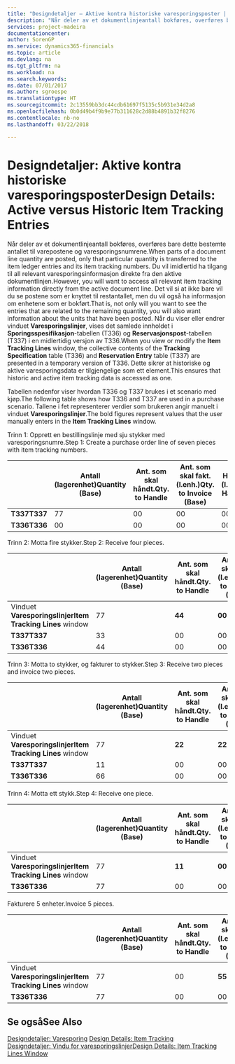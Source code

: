 ```yaml
---
title: "Designdetaljer – Aktive kontra historiske varesporingsposter | Microsoft-dokumentasjon"
description: "Når deler av et dokumentlinjeantall bokføres, overføres bare dette bestemte antallet til varepostene og varesporingsnumrene. Du vil imidlertid ha tilgang til all relevant varesporingsinformasjon direkte fra den aktive dokumentlinjen. Det vil si at ikke bare vil du se postene som er knyttet til restantallet, men du vil også ha informasjon om enhetene som er bokført. Når du viser eller endrer vinduet **Varesporingslinjer**, vises det samlede innholdet i **Sporingsspesifikasjon**-tabellen (T336) og **Reservasjonspost**-tabellen (T337) i en midlertidig versjon av T336. Dette sikrer at historiske og aktive varesporingsdata er tilgjengelige som ett element."
services: project-madeira
documentationcenter: 
author: SorenGP
ms.service: dynamics365-financials
ms.topic: article
ms.devlang: na
ms.tgt_pltfrm: na
ms.workload: na
ms.search.keywords: 
ms.date: 07/01/2017
ms.author: sgroespe
ms.translationtype: HT
ms.sourcegitcommit: 2c13559bb3dc44cdb61697f5135c5b931e34d2a8
ms.openlocfilehash: 0b0d49b4f9b9e77b311628c2d88b4891b32f8276
ms.contentlocale: nb-no
ms.lasthandoff: 03/22/2018

---
```

# <a name="design-details-active-versus-historic-item-tracking-entries"></a><span data-ttu-id="f5181-107">Designdetaljer: Aktive kontra historiske varesporingsposter</span><span class="sxs-lookup"><span data-stu-id="f5181-107">Design Details: Active versus Historic Item Tracking Entries</span></span>
<span data-ttu-id="f5181-108">Når deler av et dokumentlinjeantall bokføres, overføres bare dette bestemte antallet til varepostene og varesporingsnumrene.</span><span class="sxs-lookup"><span data-stu-id="f5181-108">When parts of a document line quantity are posted, only that particular quantity is transferred to the item ledger entries and its item tracking numbers.</span></span> <span data-ttu-id="f5181-109">Du vil imidlertid ha tilgang til all relevant varesporingsinformasjon direkte fra den aktive dokumentlinjen.</span><span class="sxs-lookup"><span data-stu-id="f5181-109">However, you will want to access all relevant item tracking information directly from the active document line.</span></span> <span data-ttu-id="f5181-110">Det vil si at ikke bare vil du se postene som er knyttet til restantallet, men du vil også ha informasjon om enhetene som er bokført.</span><span class="sxs-lookup"><span data-stu-id="f5181-110">That is, not only will you want to see the entries that are related to the remaining quantity, you will also want information about the units that have been posted.</span></span> <span data-ttu-id="f5181-111">Når du viser eller endrer vinduet **Varesporingslinjer**, vises det samlede innholdet i **Sporingsspesifikasjon**-tabellen (T336) og **Reservasjonspost**-tabellen (T337) i en midlertidig versjon av T336.</span><span class="sxs-lookup"><span data-stu-id="f5181-111">When you view or modify the **Item Tracking Lines** window, the collective contents of the **Tracking Specification** table (T336) and **Reservation Entry** table (T337) are presented in a temporary version of T336.</span></span> <span data-ttu-id="f5181-112">Dette sikrer at historiske og aktive varesporingsdata er tilgjengelige som ett element.</span><span class="sxs-lookup"><span data-stu-id="f5181-112">This ensures that historic and active item tracking data is accessed as one.</span></span>  

 <span data-ttu-id="f5181-113">Tabellen nedenfor viser hvordan T336 og T337 brukes i et scenario med kjøp.</span><span class="sxs-lookup"><span data-stu-id="f5181-113">The following table shows how T336 and T337 are used in a purchase scenario.</span></span> <span data-ttu-id="f5181-114">Tallene i fet representerer verdier som brukeren angir manuelt i vinduet **Varesporingslinjer**.</span><span class="sxs-lookup"><span data-stu-id="f5181-114">The bold figures represent values that the user manually enters in the **Item Tracking Lines** window.</span></span>  

 <span data-ttu-id="f5181-115">Trinn 1: Opprett en bestillingslinje med sju stykker med varesporingsnumre.</span><span class="sxs-lookup"><span data-stu-id="f5181-115">Step 1: Create a purchase order line of seven pieces with item tracking numbers.</span></span>  

||<span data-ttu-id="f5181-116">**Antall (lagerenhet)**</span><span class="sxs-lookup"><span data-stu-id="f5181-116">**Quantity (Base)**</span></span>|<span data-ttu-id="f5181-117">**Ant. som skal håndt.**</span><span class="sxs-lookup"><span data-stu-id="f5181-117">**Qty. to Handle**</span></span>|<span data-ttu-id="f5181-118">**Ant. som skal fakt. (l.enh.)**</span><span class="sxs-lookup"><span data-stu-id="f5181-118">**Qty. to Invoice (Base)**</span></span>|<span data-ttu-id="f5181-119">**Håndtert antall (l.enh.)**</span><span class="sxs-lookup"><span data-stu-id="f5181-119">**Quantity Handled (Base)**</span></span>|<span data-ttu-id="f5181-120">**Fakturert antall (l.enh.)**</span><span class="sxs-lookup"><span data-stu-id="f5181-120">**Quantity Invoiced (Base)**</span></span>|  
|-|----------------------------------------------|--------------------------------------------|------------------------------------------------------|-------------------------------------------------------|--------------------------------------------------------|  
|<span data-ttu-id="f5181-121">**T337**</span><span class="sxs-lookup"><span data-stu-id="f5181-121">**T337**</span></span>|<span data-ttu-id="f5181-122">7</span><span class="sxs-lookup"><span data-stu-id="f5181-122">7</span></span>|<span data-ttu-id="f5181-123">0</span><span class="sxs-lookup"><span data-stu-id="f5181-123">0</span></span>|<span data-ttu-id="f5181-124">0</span><span class="sxs-lookup"><span data-stu-id="f5181-124">0</span></span>|<span data-ttu-id="f5181-125">0</span><span class="sxs-lookup"><span data-stu-id="f5181-125">0</span></span>|<span data-ttu-id="f5181-126">0</span><span class="sxs-lookup"><span data-stu-id="f5181-126">0</span></span>|  
|<span data-ttu-id="f5181-127">**T336**</span><span class="sxs-lookup"><span data-stu-id="f5181-127">**T336**</span></span>|<span data-ttu-id="f5181-128">0</span><span class="sxs-lookup"><span data-stu-id="f5181-128">0</span></span>|<span data-ttu-id="f5181-129">0</span><span class="sxs-lookup"><span data-stu-id="f5181-129">0</span></span>|<span data-ttu-id="f5181-130">0</span><span class="sxs-lookup"><span data-stu-id="f5181-130">0</span></span>|<span data-ttu-id="f5181-131">0</span><span class="sxs-lookup"><span data-stu-id="f5181-131">0</span></span>|<span data-ttu-id="f5181-132">0</span><span class="sxs-lookup"><span data-stu-id="f5181-132">0</span></span>|  

 <span data-ttu-id="f5181-133">Trinn 2: Motta fire stykker.</span><span class="sxs-lookup"><span data-stu-id="f5181-133">Step 2: Receive four pieces.</span></span>  

||<span data-ttu-id="f5181-134">**Antall (lagerenhet)**</span><span class="sxs-lookup"><span data-stu-id="f5181-134">**Quantity (Base)**</span></span>|<span data-ttu-id="f5181-135">**Ant. som skal håndt.**</span><span class="sxs-lookup"><span data-stu-id="f5181-135">**Qty. to Handle**</span></span>|<span data-ttu-id="f5181-136">**Ant. som skal fakt. (l.enh.)**</span><span class="sxs-lookup"><span data-stu-id="f5181-136">**Qty. to Invoice (Base)**</span></span>|<span data-ttu-id="f5181-137">**Håndtert antall (l.enh.)**</span><span class="sxs-lookup"><span data-stu-id="f5181-137">**Quantity Handled (Base)**</span></span>|<span data-ttu-id="f5181-138">**Fakturert antall (l.enh.)**</span><span class="sxs-lookup"><span data-stu-id="f5181-138">**Quantity Invoiced (Base)**</span></span>|  
|-|----------------------------------------------|--------------------------------------------|------------------------------------------------------|-------------------------------------------------------|--------------------------------------------------------|  
|<span data-ttu-id="f5181-139">Vinduet **Varesporingslinjer**</span><span class="sxs-lookup"><span data-stu-id="f5181-139">**Item Tracking Lines** window</span></span>|<span data-ttu-id="f5181-140">7</span><span class="sxs-lookup"><span data-stu-id="f5181-140">7</span></span>|<span data-ttu-id="f5181-141">**4**</span><span class="sxs-lookup"><span data-stu-id="f5181-141">**4**</span></span>|<span data-ttu-id="f5181-142">**0**</span><span class="sxs-lookup"><span data-stu-id="f5181-142">**0**</span></span>|<span data-ttu-id="f5181-143">0</span><span class="sxs-lookup"><span data-stu-id="f5181-143">0</span></span>|<span data-ttu-id="f5181-144">0</span><span class="sxs-lookup"><span data-stu-id="f5181-144">0</span></span>|  
|<span data-ttu-id="f5181-145">**T337**</span><span class="sxs-lookup"><span data-stu-id="f5181-145">**T337**</span></span>|<span data-ttu-id="f5181-146">3</span><span class="sxs-lookup"><span data-stu-id="f5181-146">3</span></span>|<span data-ttu-id="f5181-147">0</span><span class="sxs-lookup"><span data-stu-id="f5181-147">0</span></span>|<span data-ttu-id="f5181-148">0</span><span class="sxs-lookup"><span data-stu-id="f5181-148">0</span></span>|<span data-ttu-id="f5181-149">0</span><span class="sxs-lookup"><span data-stu-id="f5181-149">0</span></span>|<span data-ttu-id="f5181-150">0</span><span class="sxs-lookup"><span data-stu-id="f5181-150">0</span></span>|  
|<span data-ttu-id="f5181-151">**T336**</span><span class="sxs-lookup"><span data-stu-id="f5181-151">**T336**</span></span>|<span data-ttu-id="f5181-152">4</span><span class="sxs-lookup"><span data-stu-id="f5181-152">4</span></span>|<span data-ttu-id="f5181-153">0</span><span class="sxs-lookup"><span data-stu-id="f5181-153">0</span></span>|<span data-ttu-id="f5181-154">0</span><span class="sxs-lookup"><span data-stu-id="f5181-154">0</span></span>|<span data-ttu-id="f5181-155">4</span><span class="sxs-lookup"><span data-stu-id="f5181-155">4</span></span>|<span data-ttu-id="f5181-156">0</span><span class="sxs-lookup"><span data-stu-id="f5181-156">0</span></span>|  

 <span data-ttu-id="f5181-157">Trinn 3: Motta to stykker, og fakturer to stykker.</span><span class="sxs-lookup"><span data-stu-id="f5181-157">Step 3: Receive two pieces and invoice two pieces.</span></span>  

||<span data-ttu-id="f5181-158">**Antall (lagerenhet)**</span><span class="sxs-lookup"><span data-stu-id="f5181-158">**Quantity (Base)**</span></span>|<span data-ttu-id="f5181-159">**Ant. som skal håndt.**</span><span class="sxs-lookup"><span data-stu-id="f5181-159">**Qty. to Handle**</span></span>|<span data-ttu-id="f5181-160">**Ant. som skal fakt. (l.enh.)**</span><span class="sxs-lookup"><span data-stu-id="f5181-160">**Qty. to Invoice (Base)**</span></span>|<span data-ttu-id="f5181-161">**Håndtert antall (l.enh.)**</span><span class="sxs-lookup"><span data-stu-id="f5181-161">**Quantity Handled (Base)**</span></span>|<span data-ttu-id="f5181-162">**Fakturert antall (l.enh.)**</span><span class="sxs-lookup"><span data-stu-id="f5181-162">**Quantity Invoiced (Base)**</span></span>|  
|-|----------------------------------------------|--------------------------------------------|------------------------------------------------------|-------------------------------------------------------|--------------------------------------------------------|  
|<span data-ttu-id="f5181-163">Vinduet **Varesporingslinjer**</span><span class="sxs-lookup"><span data-stu-id="f5181-163">**Item Tracking Lines** window</span></span>|<span data-ttu-id="f5181-164">7</span><span class="sxs-lookup"><span data-stu-id="f5181-164">7</span></span>|<span data-ttu-id="f5181-165">**2**</span><span class="sxs-lookup"><span data-stu-id="f5181-165">**2**</span></span>|<span data-ttu-id="f5181-166">**2**</span><span class="sxs-lookup"><span data-stu-id="f5181-166">**2**</span></span>|<span data-ttu-id="f5181-167">4</span><span class="sxs-lookup"><span data-stu-id="f5181-167">4</span></span>|<span data-ttu-id="f5181-168">0</span><span class="sxs-lookup"><span data-stu-id="f5181-168">0</span></span>|  
|<span data-ttu-id="f5181-169">**T337**</span><span class="sxs-lookup"><span data-stu-id="f5181-169">**T337**</span></span>|<span data-ttu-id="f5181-170">1</span><span class="sxs-lookup"><span data-stu-id="f5181-170">1</span></span>|<span data-ttu-id="f5181-171">0</span><span class="sxs-lookup"><span data-stu-id="f5181-171">0</span></span>|<span data-ttu-id="f5181-172">0</span><span class="sxs-lookup"><span data-stu-id="f5181-172">0</span></span>|<span data-ttu-id="f5181-173">0</span><span class="sxs-lookup"><span data-stu-id="f5181-173">0</span></span>|<span data-ttu-id="f5181-174">0</span><span class="sxs-lookup"><span data-stu-id="f5181-174">0</span></span>|  
|<span data-ttu-id="f5181-175">**T336**</span><span class="sxs-lookup"><span data-stu-id="f5181-175">**T336**</span></span>|<span data-ttu-id="f5181-176">6</span><span class="sxs-lookup"><span data-stu-id="f5181-176">6</span></span>|<span data-ttu-id="f5181-177">0</span><span class="sxs-lookup"><span data-stu-id="f5181-177">0</span></span>|<span data-ttu-id="f5181-178">0</span><span class="sxs-lookup"><span data-stu-id="f5181-178">0</span></span>|<span data-ttu-id="f5181-179">6</span><span class="sxs-lookup"><span data-stu-id="f5181-179">6</span></span>|<span data-ttu-id="f5181-180">2</span><span class="sxs-lookup"><span data-stu-id="f5181-180">2</span></span>|  

 <span data-ttu-id="f5181-181">Trinn 4: Motta ett stykk.</span><span class="sxs-lookup"><span data-stu-id="f5181-181">Step 4: Receive one piece.</span></span>  

||<span data-ttu-id="f5181-182">**Antall (lagerenhet)**</span><span class="sxs-lookup"><span data-stu-id="f5181-182">**Quantity (Base)**</span></span>|<span data-ttu-id="f5181-183">**Ant. som skal håndt.**</span><span class="sxs-lookup"><span data-stu-id="f5181-183">**Qty. to Handle**</span></span>|<span data-ttu-id="f5181-184">**Ant. som skal fakt. (l.enh.)**</span><span class="sxs-lookup"><span data-stu-id="f5181-184">**Qty. to Invoice (Base)**</span></span>|<span data-ttu-id="f5181-185">**Håndtert antall (l.enh.)**</span><span class="sxs-lookup"><span data-stu-id="f5181-185">**Quantity Handled (Base)**</span></span>|<span data-ttu-id="f5181-186">**Fakturert antall (l.enh.)**</span><span class="sxs-lookup"><span data-stu-id="f5181-186">**Quantity Invoiced (Base)**</span></span>|  
|-|----------------------------------------------|--------------------------------------------|------------------------------------------------------|-------------------------------------------------------|--------------------------------------------------------|  
|<span data-ttu-id="f5181-187">Vinduet **Varesporingslinjer**</span><span class="sxs-lookup"><span data-stu-id="f5181-187">**Item Tracking Lines** window</span></span>|<span data-ttu-id="f5181-188">7</span><span class="sxs-lookup"><span data-stu-id="f5181-188">7</span></span>|<span data-ttu-id="f5181-189">**1**</span><span class="sxs-lookup"><span data-stu-id="f5181-189">**1**</span></span>|<span data-ttu-id="f5181-190">**0**</span><span class="sxs-lookup"><span data-stu-id="f5181-190">**0**</span></span>|<span data-ttu-id="f5181-191">6</span><span class="sxs-lookup"><span data-stu-id="f5181-191">6</span></span>|<span data-ttu-id="f5181-192">2</span><span class="sxs-lookup"><span data-stu-id="f5181-192">2</span></span>|  
|<span data-ttu-id="f5181-193">**T336**</span><span class="sxs-lookup"><span data-stu-id="f5181-193">**T336**</span></span>|<span data-ttu-id="f5181-194">7</span><span class="sxs-lookup"><span data-stu-id="f5181-194">7</span></span>|<span data-ttu-id="f5181-195">0</span><span class="sxs-lookup"><span data-stu-id="f5181-195">0</span></span>|<span data-ttu-id="f5181-196">0</span><span class="sxs-lookup"><span data-stu-id="f5181-196">0</span></span>|<span data-ttu-id="f5181-197">7</span><span class="sxs-lookup"><span data-stu-id="f5181-197">7</span></span>|<span data-ttu-id="f5181-198">2</span><span class="sxs-lookup"><span data-stu-id="f5181-198">2</span></span>|  

 <span data-ttu-id="f5181-199">Fakturere 5 enheter.</span><span class="sxs-lookup"><span data-stu-id="f5181-199">Invoice 5 pieces.</span></span>  

||<span data-ttu-id="f5181-200">**Antall (lagerenhet)**</span><span class="sxs-lookup"><span data-stu-id="f5181-200">**Quantity (Base)**</span></span>|<span data-ttu-id="f5181-201">**Ant. som skal håndt.**</span><span class="sxs-lookup"><span data-stu-id="f5181-201">**Qty. to Handle**</span></span>|<span data-ttu-id="f5181-202">**Ant. som skal fakt. (l.enh.)**</span><span class="sxs-lookup"><span data-stu-id="f5181-202">**Qty. to Invoice (Base)**</span></span>|<span data-ttu-id="f5181-203">**Håndtert antall (l.enh.)**</span><span class="sxs-lookup"><span data-stu-id="f5181-203">**Quantity Handled (Base)**</span></span>|<span data-ttu-id="f5181-204">**Fakturert antall (l.enh.)**</span><span class="sxs-lookup"><span data-stu-id="f5181-204">**Quantity Invoiced (Base)**</span></span>|  
|-|----------------------------------------------|--------------------------------------------|------------------------------------------------------|-------------------------------------------------------|--------------------------------------------------------|  
|<span data-ttu-id="f5181-205">Vinduet **Varesporingslinjer**</span><span class="sxs-lookup"><span data-stu-id="f5181-205">**Item Tracking Lines** window</span></span>|<span data-ttu-id="f5181-206">7</span><span class="sxs-lookup"><span data-stu-id="f5181-206">7</span></span>|<span data-ttu-id="f5181-207">0</span><span class="sxs-lookup"><span data-stu-id="f5181-207">0</span></span>|<span data-ttu-id="f5181-208">**5**</span><span class="sxs-lookup"><span data-stu-id="f5181-208">**5**</span></span>|<span data-ttu-id="f5181-209">7</span><span class="sxs-lookup"><span data-stu-id="f5181-209">7</span></span>|<span data-ttu-id="f5181-210">2</span><span class="sxs-lookup"><span data-stu-id="f5181-210">2</span></span>|  
|<span data-ttu-id="f5181-211">**T336**</span><span class="sxs-lookup"><span data-stu-id="f5181-211">**T336**</span></span>|<span data-ttu-id="f5181-212">7</span><span class="sxs-lookup"><span data-stu-id="f5181-212">7</span></span>|<span data-ttu-id="f5181-213">0</span><span class="sxs-lookup"><span data-stu-id="f5181-213">0</span></span>|<span data-ttu-id="f5181-214">0</span><span class="sxs-lookup"><span data-stu-id="f5181-214">0</span></span>|<span data-ttu-id="f5181-215">7</span><span class="sxs-lookup"><span data-stu-id="f5181-215">7</span></span>|<span data-ttu-id="f5181-216">7</span><span class="sxs-lookup"><span data-stu-id="f5181-216">7</span></span>|  

## <a name="see-also"></a><span data-ttu-id="f5181-217">Se også</span><span class="sxs-lookup"><span data-stu-id="f5181-217">See Also</span></span>  
 <span data-ttu-id="f5181-218">[Designdetaljer: Varesporing](design-details-item-tracking.md) </span><span class="sxs-lookup"><span data-stu-id="f5181-218">[Design Details: Item Tracking](design-details-item-tracking.md) </span></span>  
 [<span data-ttu-id="f5181-219">Designdetaljer: Vindu for varesporingslinjer</span><span class="sxs-lookup"><span data-stu-id="f5181-219">Design Details: Item Tracking Lines Window</span></span>](design-details-item-tracking-lines-window.md)

